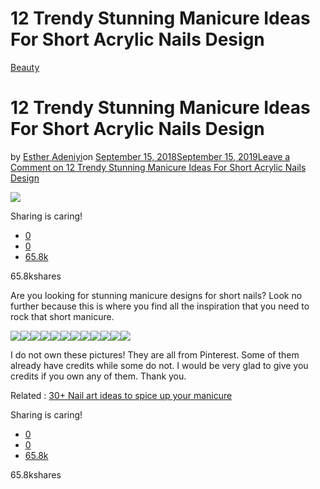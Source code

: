 # 12 Trendy Stunning Manicure Ideas For Short Acrylic Nails Design

[Beauty](https://estheradeniyi.com/category/beauty/)
# 12 Trendy Stunning Manicure Ideas For Short Acrylic Nails Design

by [Esther Adeniyi](https://estheradeniyi.com/author/esther-adeniyi/)on [September 15, 2018September 15, 2019](https://estheradeniyi.com/trendy-stunning-manicure-ideas-for-short-acrylic-nails-design/)[Leave a Comment on 12 Trendy Stunning Manicure Ideas For Short Acrylic Nails Design](https://estheradeniyi.com/trendy-stunning-manicure-ideas-for-short-acrylic-nails-design/#respond)

![](https://estheradeniyi.com/wp-content/uploads/2019/09/87-Cute-Short-Acrylic-Square-Nails-Ideas-For-Summer-Nails-Page-45-of-87-Fashion-Lifestyle-Blog-816x540.png)

Sharing is caring!

- [0](https://www.facebook.com/sharer/sharer.php?u=https%3A%2F%2Festheradeniyi.com%2Ftrendy-stunning-manicure-ideas-for-short-acrylic-nails-design%2F&amp;t=12%20Trendy%20Stunning%20Manicure%20Ideas%20For%20Short%20Acrylic%20Nails%20Design)
- [0](https://twitter.com/intent/tweet?text=12%20Trendy%20Stunning%20Manicure%20Ideas%20For%20Short%20Acrylic%20Nails%20Design&amp;url=https%3A%2F%2Festheradeniyi.com%2Ftrendy-stunning-manicure-ideas-for-short-acrylic-nails-design%2F)
- [65.8k](#)

65.8kshares

Are you looking for stunning manicure designs for short nails? Look no further because this is where you find all the inspiration that you need to rock that short manicure.&#xA0;

![](images\7-Nail-Art-Simple-Short-gelmanicure-acrylicnails-naturalnails.jpg)![](images\22-Essential-steps-to-coffin-nails-short-natural-glitter-Dizzyhome_com.jpg)![](images\40-Cute-and-Beautiful-Glitter-Nail-Designs-Ideas-For-Summer-Daily-Women-Blog.jpg)![](images\44-Stylish-Manicure-Ideas-for-2019-Manicure_-How-to-Do-It-Yourself-at-Home-Page-4-of-44-lasdiest_com-Daily-Women-Blog.jpg)![](images\44-UNIQUE-NAILS-MAKE-PEOPLE-SHINE-Page-10-of-44-Lialip.jpg)![](images\66-Natural-Summer-Nails-Design-For-Short-Square-Nails-Page-62-of-66-Fashion-Lifestyle-Blog.png)![](images\87-Cute-Short-Acrylic-Square-Nails-Ideas-For-Summer-Nails-Page-45-of-87-Fashion-Lifestyle-Blog.png)![](images\100-Trendy-Stunning-Manicure-Ideas-For-Short-Acrylic-Nails-Design-Page-82-of-101-Fashion-Lifestyle-Blog.png)![](images\CLASSIC-FASHION-MANICURE-IS-STILL-POPULAR-IN-2019-Page-37-of-47-Laryoo.jpg)![](images\Intricate-Short-Acrylic-Nails-To-Express-Yourself.jpg)![](https://estheradeniyi.com/wp-content/uploads/2019/09/Nails-Nails-&#x43C;&#x430;&#x43D;&#x438;&#x43A;&#x44E;&#x440;.jpg)![](images\striped-knit-cardigan-with-pockets-65-polyester-30-rayon-5-spandex-Have-a-question-or-need-more-info_-Text-us-at-512-592-1356-and-we-will-be-happy-to-help-you-out.jpg)

I do not own these pictures! They are all from Pinterest. Some of them already have credits while some do not. I would be very glad to give you credits if you own any of them. Thank you.

Related : [30+ Nail art ideas to spice up your manicure](https://estheradeniyi.com/30-nail-art-ideas-to-spice-up-your-manicure/)

Sharing is caring!

- [0](https://www.facebook.com/sharer/sharer.php?u=https%3A%2F%2Festheradeniyi.com%2Ftrendy-stunning-manicure-ideas-for-short-acrylic-nails-design%2F&amp;t=12%20Trendy%20Stunning%20Manicure%20Ideas%20For%20Short%20Acrylic%20Nails%20Design)
- [0](https://twitter.com/intent/tweet?text=12%20Trendy%20Stunning%20Manicure%20Ideas%20For%20Short%20Acrylic%20Nails%20Design&amp;url=https%3A%2F%2Festheradeniyi.com%2Ftrendy-stunning-manicure-ideas-for-short-acrylic-nails-design%2F)
- [65.8k](#)

65.8kshares